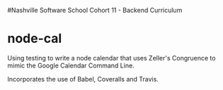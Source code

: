 #Nashville Software School Cohort 11 - Backend Curriculum

# node-cal

Using testing to write a node calendar that uses Zeller's Congruence to mimic the Google Calendar Command Line.

Incorporates the use of Babel, Coveralls and Travis.
